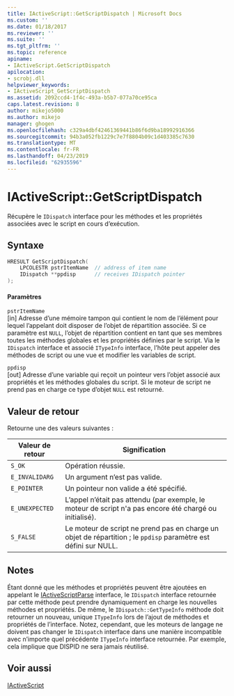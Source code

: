 ```yaml
---
title: IActiveScript::GetScriptDispatch | Microsoft Docs
ms.custom: ''
ms.date: 01/18/2017
ms.reviewer: ''
ms.suite: ''
ms.tgt_pltfrm: ''
ms.topic: reference
apiname:
- IActiveScript.GetScriptDispatch
apilocation:
- scrobj.dll
helpviewer_keywords:
- IActiveScript_GetScriptDispatch
ms.assetid: 2092ccd4-1f4c-493a-b5b7-077a70ce95ca
caps.latest.revision: 8
author: mikejo5000
ms.author: mikejo
manager: ghogen
ms.openlocfilehash: c329a4dbf42461369441b86f6d9ba18992916366
ms.sourcegitcommit: 94b3a052fb1229c7e7f8804b09c1d403385c7630
ms.translationtype: MT
ms.contentlocale: fr-FR
ms.lasthandoff: 04/23/2019
ms.locfileid: "62935596"
---
```

# <a name="iactivescriptgetscriptdispatch"></a>IActiveScript::GetScriptDispatch
Récupère le `IDispatch` interface pour les méthodes et les propriétés associées avec le script en cours d’exécution.  
  
## <a name="syntax"></a>Syntaxe  
  
```cpp
HRESULT GetScriptDispatch(  
    LPCOLESTR pstrItemName  // address of item name  
    IDispatch **ppdisp      // receives IDispatch pointer  
);  
```  
  
#### <a name="parameters"></a>Paramètres  
 `pstrItemName`  
 [in] Adresse d’une mémoire tampon qui contient le nom de l’élément pour lequel l’appelant doit disposer de l’objet de répartition associée. Si ce paramètre est `NULL`, l’objet de répartition contient en tant que ses membres toutes les méthodes globales et les propriétés définies par le script. Via le `IDispatch` interface et associé `ITypeInfo` interface, l’hôte peut appeler des méthodes de script ou une vue et modifier les variables de script.  
  
 `ppdisp`  
 [out] Adresse d’une variable qui reçoit un pointeur vers l’objet associé aux propriétés et les méthodes globales du script. Si le moteur de script ne prend pas en charge ce type d’objet `NULL` est retourné.  
  
## <a name="return-value"></a>Valeur de retour  
 Retourne une des valeurs suivantes :  
  
|Valeur de retour|Signification|  
|------------------|-------------|  
|`S_OK`|Opération réussie.|  
|`E_INVALIDARG`|Un argument n’est pas valide.|  
|`E_POINTER`|Un pointeur non valide a été spécifié.|  
|`E_UNEXPECTED`|L’appel n’était pas attendu (par exemple, le moteur de script n'a pas encore été chargé ou initialisé).|  
|`S_FALSE`|Le moteur de script ne prend pas en charge un objet de répartition ; le `ppdisp` paramètre est défini sur NULL.|  
  
## <a name="remarks"></a>Notes  
 Étant donné que les méthodes et propriétés peuvent être ajoutées en appelant le [IActiveScriptParse](../../winscript/reference/iactivescriptparse.md) interface, le `IDispatch` interface retournée par cette méthode peut prendre dynamiquement en charge les nouvelles méthodes et propriétés. De même, le `IDispatch::GetTypeInfo` méthode doit retourner un nouveau, unique `ITypeInfo` lors de l’ajout de méthodes et propriétés de l’interface. Notez, cependant, que les moteurs de langage ne doivent pas changer le `IDispatch` interface dans une manière incompatible avec n’importe quel précédente `ITypeInfo` interface retournée. Par exemple, cela implique que DISPID ne sera jamais réutilisé.  
  
## <a name="see-also"></a>Voir aussi  
 [IActiveScript](../../winscript/reference/iactivescript.md)
